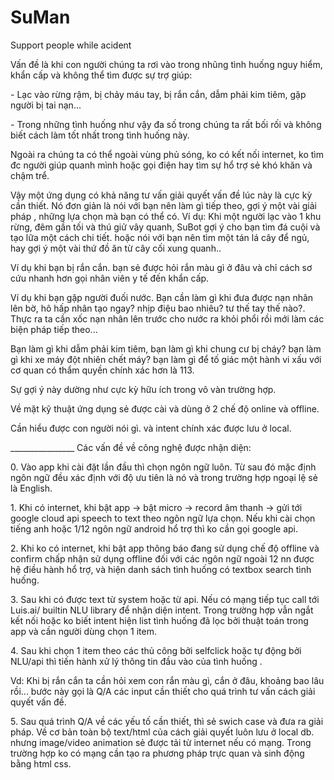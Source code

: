# SuMan
Support people while acident
<p>Vấn đề là khi con người chúng ta rơi vào trong nhũng tình huống nguy hiểm, khẩn cấp và không thể tìm được sự trợ giúp:</p>
<p>- Lạc vào rừng rậm, bị chảy máu tay, bị rắn cắn, dẫm phải kim tiêm, gặp người bị tai nạn...   </p>
<p>- Trong những tình huống như vậy đa số trong chúng ta rất bối rối và không biết cách làm tốt nhất trong tình huống này.</p>
<p>Ngoài ra chúng ta có thể ngoài vùng phủ sóng, ko có kết nối internet, ko tìm đc người giúp quanh mình hoặc gọi điện hay tìm sự hổ trợ sẻ khó khăn và chậm trể. </p>
<p>Vậy một ứng dụng có khả năng tư vấn giải quyết vấn đề lúc này là cực kỳ cần thiết. Nó đơn giản là nói với bạn nên làm gì tiếp theo, gợi ý một vài giải pháp , những lựa chọn mà bạn có thể có. Ví dụ: Khi một người lạc vào 1 khu rừng, đêm gần tối và thú giử vây quanh, SuBot gợi ý cho bạn tìm đá cuội và tạo lữa một cách chi tiết. hoặc nói với bạn nên tìm một tán lá cây để ngủ, hay gợi ý một vài thứ đồ ăn từ cây cối xung quanh..</p>
<p>Ví dụ khi bạn bị rắn cắn. bạn sẻ được hỏi rắn màu gì ở đâu và chỉ cách sơ cứu nhanh hơn gọi nhân viên y tế đến khẩn cấp. </p>
<p>Ví dụ khi bạn gặp người đuối nước. Bạn cần làm gì khi đưa được nạn nhân lên bờ, hô hấp nhân tạo ngay? nhịp điệu bao nhiêu? tư thế tay thế nào?. Thực ra ta cần xốc nạn nhân lên trước cho nước ra khỏi phổi rồi mới làm các biện pháp tiếp theo...</p>
<p>Bạn làm gì khi dẫm phải kim tiêm, bạn làm gì khi chung cư bị cháy? bạn làm gì khi xe máy đột nhiên chết máy? bạn làm gì để tố giác một hành vi xấu với cơ quan có thẩm quyền chính xác hơn là 113. </p>
<p>Sự gợi ý này dường như cực kỳ hữu ích trong vô vàn trường hợp. </p>
<p>Về mặt kỹ thuật ứng dụng sẻ được cài và dùng ở 2 chế độ online và offline.</p>
<p>Cần hiểu được con người nói gì. và intent chính xác được lưu ở local. </p>
________________
Các vấn đề về công nghệ được nhận diện: 
<p>0. Vào app khi cài đặt lần đầu thì chọn ngôn ngữ luôn. Từ sau đó mặc định ngôn ngữ đều xác định với độ ưu tiên là nó và trong trường hợp ngoại lệ sẻ là English. </p>
<p>1. Khi có internet, khi bật app -> bật micro -> record âm thanh -> gửi tới google cloud api speech to text theo ngôn ngữ lựa chọn. Nếu khi cài chọn tiếng anh hoặc 1/12 ngôn ngữ android hổ trợ thì ko cần gọi google api.</p>
<p>2. Khi ko có internet, khi bật app thông báo đang sử dụng chế độ offline và confirm chấp nhận sử dụng offline đối với các ngôn ngữ ngoài 12 nn được hệ điều hành hổ trợ, và hiện danh sách tình huống có textbox search tình huống. </p>
<p>3. Sau khi có được text từ system hoặc từ api. Nếu có mạng tiếp tục call tới Luis.ai/ builtin NLU library để nhận diện intent. Trong trường hợp vẫn ngắt kết nối hoặc ko biết intent hiện list tình huống đã lọc bởi thuật toán trong app và cần người dùng chọn 1 item.</p>
<p>4. Sau khi chọn 1 item theo các thủ công bởi selfclick hoặc tự động bởi NLU/api thì tiến hành xử lý thông tin đầu vào của tình huống .</p>
<p>Vd: Khi bị rắn cắn ta cần hỏi xem con rắn màu gì, cắn ở đâu, khoảng bao lâu rồi... bước này gọi là Q/A các input cần thiết cho quá trình tư vấn cách giải quyết vấn đề. </p>
<p>5. Sau quá trình Q/A về các yếu tố cần thiết, thì sẻ swich case và đưa ra giải pháp. Về cơ bản toàn bộ text/html của cách giải quyết luôn lưu ở local db. nhưng image/video animation sẻ được tải từ internet nếu có mạng. Trong trường hợp ko có mạng cần tạo ra phương pháp trực quan và sinh động bằng html css.</p>
